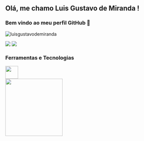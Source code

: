 ## Olá, me chamo Luis Gustavo de Miranda ! 
### Bem vindo ao meu perfil GitHub 👋


<p align="left"> <img src="https://komarev.com/ghpvc/?username=luisgustavodemiranda&label=Profile%20views&color=0e75b6&style=flat" alt="luisgustavodemiranda" /> </p>

<div>
<a href = "mailto:contato@luisgustavodemiranda@gmail.com"><img src="https://img.shields.io/badge/Gmail-D14836?style=for-the-badge&logo=gmail&logoColor=white" target="_blank"></a>
<a href="https://www.linkedin.com/in/luisgustavodemiranda" target="_blank"><img src="https://img.shields.io/badge/-LinkedIn-%230077B5?style=for-the-badge&logo=linkedin&logoColor=white" target="_blank"></a>   
</div>

### Ferramentas e Tecnologias

<img src="https://cdn.jsdelivr.net/gh/devicons/devicon/icons/git/git-original.svg" width="40" height="40"/>
<i class="devicon-sqlite-plain-wordmark colored" width="40" height="40"/i>
          


<div>
<a href="https://github.com/luisgustavodemiranda">
<img height="180em" src="https://github-readme-stats.vercel.app/api?username=luisgustavodemiranda&show_icons=true&theme=dracula&include_all_commits=true&count_private=true"/>
</div>
